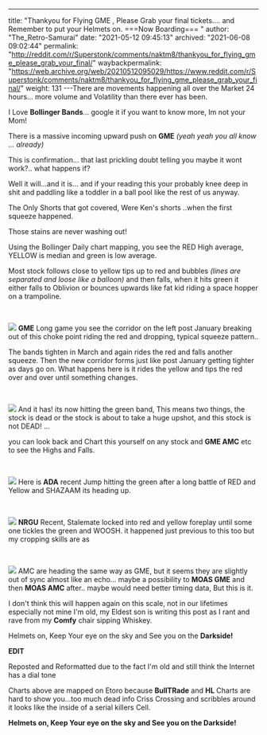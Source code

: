 ---
title: "Thankyou for Flying GME , Please Grab your final tickets.... and Remember to put your Helmets on. ===Now Boarding=== "
author: "The_Retro-Samurai"
date: "2021-05-12 09:45:13"
archived: "2021-06-08 09:02:44"
permalink: "http://reddit.com/r/Superstonk/comments/naktm8/thankyou_for_flying_gme_please_grab_your_final/"
waybackpermalink: "https://web.archive.org/web/20210512095029/https://www.reddit.com/r/Superstonk/comments/naktm8/thankyou_for_flying_gme_please_grab_your_final/"
weight: 131
---There are movements happening all over the Market 24 hours... more volume and Volatility than there ever has been. 


I Love **Bollinger Bands**... google it if you want to know more, Im not your Mom!


There is a massive incoming upward push on **GME** *(yeah yeah you all know ... already)*


This is confirmation... that last prickling doubt telling you maybe it wont work?.. what happens if?


Well it will...and it is... and if your reading this your probably knee deep in shit and paddling like a toddler in a ball pool like the rest of us anyway.


The Only Shorts that got covered, Were Ken's shorts ..when the first squeeze happened. 


Those stains are never washing out!


Using the Bollinger Daily chart mapping, you see the RED High average, YELLOW is median and green is low average.


Most stock follows close to yellow tips up to red and bubbles *(lines are separated and loose like a balloon)* and then falls, when it hits green it either falls to Oblivion or bounces upwards like fat kid riding a space hopper on a trampoline.


​


![](/img/mga2n69drny61.jpg)
**GME** Long game you see the corridor on the left post January breaking out of this choke point riding the red and dropping, typical squeeze pattern.. 


The bands tighten in March and again rides the red and falls another squeeze. Then the new corridor forms just like post January getting tighter as days go on. What happens here is it rides the yellow and tips the red over and over until something changes.


​


![](/img/wb92zhxfrny61.jpg)
And it has! its now hitting the green band, This means two things, the stock is dead or the stock is about to take a huge upshot, and this stock is not DEAD! ...


you can look back and Chart this yourself on any stock and **GME AMC** etc to see the Highs and Falls.


​


![](/img/eurj054lrny61.jpg)
Here is **ADA** recent Jump hitting the green after a long battle of RED and Yellow and SHAZAAM its heading up.


​


![](/img/imnok4inrny61.jpg)
**NRGU** Recent, Stalemate locked into red and yellow foreplay until some one tickles the green and WOOSH. it happened just previous to this too but my cropping skills are as 


​


![](/img/vwc87a2qrny61.jpg)
AMC are heading the same way as GME, but it seems they are slightly out of sync almost like an echo... maybe a possibility to **MOAS GME** and then **MOAS AMC** after.. maybe would need better timing data, But this is it.


I don't think this will happen again on this scale, not in our lifetimes especially not mine I'm old, my Eldest son is writing this post as I rant and rave from my **Comfy** chair sipping Whiskey. 


Helmets on, Keep Your eye on the sky and See you on the **Darkside!**


**EDIT**


Reposted and Reformatted due to the fact I'm old and still think the Internet has a dial tone


Charts above are mapped on Etoro because **BullTRade** and **HL** Charts are hard to show you...too much dead info Criss Crossing and scribbles around it looks like the inside of a serial killers Cell.


**Helmets on, Keep Your eye on the sky and See you on the Darkside!**


